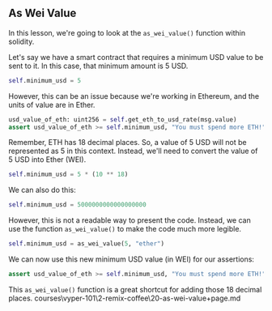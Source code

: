 ## As Wei Value

In this lesson, we're going to look at the `as_wei_value()` function within solidity.

Let's say we have a smart contract that requires a minimum USD value to be sent to it. In this case, that minimum amount is 5 USD.

```python
self.minimum_usd = 5
```

However, this can be an issue because we're working in Ethereum, and the units of value are in Ether.

```python
usd_value_of_eth: uint256 = self.get_eth_to_usd_rate(msg.value)
assert usd_value_of_eth >= self.minimum_usd, "You must spend more ETH!"
```

Remember, ETH has 18 decimal places. So, a value of 5 USD will not be represented as 5 in this context. Instead, we'll need to convert the value of 5 USD into Ether (WEI).

```python
self.minimum_usd = 5 * (10 ** 18)
```

We can also do this:

```python
self.minimum_usd = 5000000000000000000
```

However, this is not a readable way to present the code. Instead, we can use the function `as_wei_value()` to make the code much more legible.

```python
self.minimum_usd = as_wei_value(5, "ether")
```

We can now use this new minimum USD value (in WEI) for our assertions:

```python
assert usd_value_of_eth >= self.minimum_usd, "You must spend more ETH!"
```

This `as_wei_value()` function is a great shortcut for adding those 18 decimal places.
courses\vyper-101\2-remix-coffee\20-as-wei-value\+page.md
